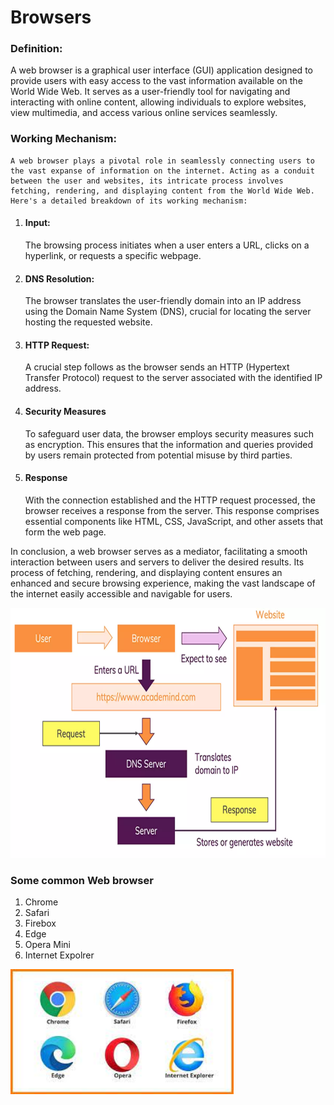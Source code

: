 # Browsers

### **Definition:** 

A web browser is a graphical user interface (GUI) application designed to provide users with easy access to the vast information available on the World Wide Web. It serves as a user-friendly tool for navigating and interacting with online content, allowing individuals to explore websites, view multimedia, and access various online services seamlessly.

### **Working Mechanism:**
    A web browser plays a pivotal role in seamlessly connecting users to the vast expanse of information on the internet. Acting as a conduit between the user and websites, its intricate process involves fetching, rendering, and displaying content from the World Wide Web. Here's a detailed breakdown of its working mechanism:

1. #### Input:
    The browsing process initiates when a user enters a URL, clicks on a hyperlink, or requests a specific webpage.

2. #### DNS Resolution:
    The browser translates the user-friendly domain into an IP address using the Domain Name System (DNS), crucial for locating the server hosting the requested website.

3. #### HTTP Request:
    A crucial step follows as the browser sends an HTTP (Hypertext Transfer Protocol) request to the server associated with the identified IP address.

4. #### Security Measures
    To safeguard user data, the browser employs security measures such as encryption. This ensures that the information and queries provided by users remain protected from potential misuse by third parties.
4. #### Response
    With the connection established and the HTTP request processed, the browser receives a response from the server. This response comprises essential components like HTML, CSS, JavaScript, and other assets that form the web page.  

In conclusion, a web browser serves as a mediator, facilitating a smooth interaction between users and servers to deliver the desired results. Its process of fetching, rendering, and displaying content ensures an enhanced and secure browsing experience, making the vast landscape of the internet easily accessible and navigable for users.

<img title="Picture Credit: Aacademind" src="./d.jpg" height = 400 width=auto>

### **Some common Web browser**
1. Chrome
2. Safari
3. Firebox              
4. Edge
5. Opera Mini
6. Internet Expolrer

<img title="Picture Credit: StartupTalky(ATHUL C K)" src="./n.jpg" height=200>

